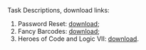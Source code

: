 Task Descriptions, download links:
1. Password Reset: [download](https://judge.softuni.org/Contests/Practice/DownloadResource/17104);
2. Fancy Barcodes: [download](https://judge.softuni.org/Contests/Practice/DownloadResource/20930);
3. Heroes of Code and Logic VII: [download](https://judge.softuni.org/Contests/Practice/DownloadResource/19196).